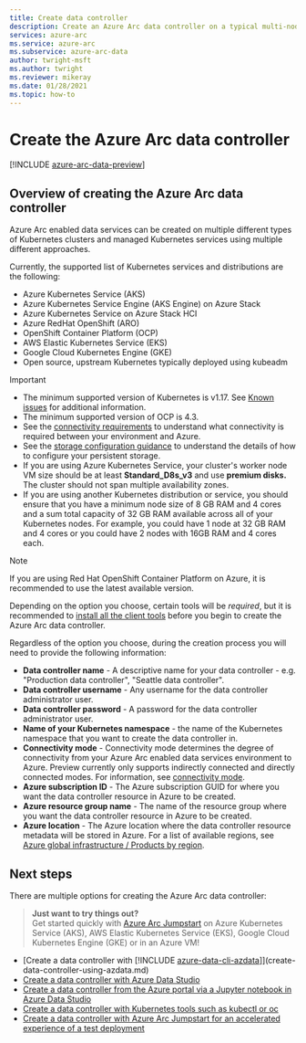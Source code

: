 ```yaml
---
title: Create data controller
description: Create an Azure Arc data controller on a typical multi-node Kubernetes cluster which you already have deployed.
services: azure-arc
ms.service: azure-arc
ms.subservice: azure-arc-data
author: twright-msft
ms.author: twright
ms.reviewer: mikeray
ms.date: 01/28/2021
ms.topic: how-to
---
```


# Create the Azure Arc data controller

[!INCLUDE [azure-arc-data-preview](../../../includes/azure-arc-data-preview.md)]

## Overview of creating the Azure Arc data controller

Azure Arc enabled data services can be created on multiple different types of Kubernetes clusters and managed Kubernetes services using multiple different approaches.

Currently, the supported list of Kubernetes services and distributions are the following:

- Azure Kubernetes Service (AKS)
- Azure Kubernetes Service Engine (AKS Engine) on Azure Stack
- Azure Kubernetes Service on Azure Stack HCI
- Azure RedHat OpenShift (ARO)
- OpenShift Container Platform (OCP)
- AWS Elastic Kubernetes Service (EKS)
- Google Cloud Kubernetes Engine (GKE)
- Open source, upstream Kubernetes typically deployed using kubeadm

> [!IMPORTANT]
> * The minimum supported version of Kubernetes is v1.17. See [Known issues](./release-notes.md#known-issues) for additional information. 
> * The minimum supported version of OCP is 4.3.
> * See the [connectivity requirements](connectivity.md) to understand what connectivity is required between your environment and Azure.
> * See the [storage configuration guidance](storage-configuration.md) to understand the details of how to configure your persistent storage.
> * If you are using Azure Kubernetes Service, your cluster's worker node VM size should be at least **Standard_D8s_v3** and use **premium disks.** The cluster should not span multiple availability zones. 
> * If you are using another Kubernetes distribution or service, you should ensure that you have a minimum node size of 8 GB RAM and 4 cores and a sum total capacity of 32 GB RAM available across all of your Kubernetes nodes. For example, you could have 1 node at 32 GB RAM and 4 cores or you could have 2 nodes with 16GB RAM and 4 cores each.

> [!NOTE]
> If you are using Red Hat OpenShift Container Platform on Azure, it is recommended to use the latest available version.

Depending on the option you choose, certain tools will be _required_, but it is recommended to [install all the client tools](./install-client-tools.md) before you begin to create the Azure Arc data controller.

Regardless of the option you choose, during the creation process you will need to provide the following information:

- **Data controller name** - A descriptive name for your data controller - e.g. "Production data controller", "Seattle data controller".
- **Data controller username** - Any username for the data controller administrator user.
- **Data controller password** - A password for the data controller administrator user.
- **Name of your Kubernetes namespace** - the name of the Kubernetes namespace that you want to create the data controller in.
- **Connectivity mode** - Connectivity mode determines the degree of connectivity from your Azure Arc enabled data services environment to Azure. Preview currently only supports indirectly connected and directly connected modes.  For information, see [connectivity mode](./connectivity.md). 
- **Azure subscription ID** - The Azure subscription GUID for where you want the data controller resource in Azure to be created.
- **Azure resource group name** - The name of the resource group where you want the data controller resource in Azure to be created.
- **Azure location** - The Azure location where the data controller resource metadata will be stored in Azure. For a list of available regions, see [Azure global infrastructure / Products by region](https://azure.microsoft.com/global-infrastructure/services/?products=azure-arc).

## Next steps

There are multiple options for creating the Azure Arc data controller:

> **Just want to try things out?**  
> Get started quickly with [Azure Arc Jumpstart](https://azurearcjumpstart.io/azure_arc_jumpstart/azure_arc_data/) on Azure Kubernetes Service (AKS), AWS Elastic Kubernetes Service (EKS), Google Cloud Kubernetes Engine (GKE) or in an Azure VM!
> 
- [Create a data controller with [!INCLUDE [azure-data-cli-azdata](../../../includes/azure-data-cli-azdata.md)]](create-data-controller-using-azdata.md)
- [Create a data controller with Azure Data Studio](create-data-controller-azure-data-studio.md)
- [Create a data controller from the Azure portal via a Jupyter notebook in Azure Data Studio](create-data-controller-resource-in-azure-portal.md)
- [Create a data controller with Kubernetes tools such as kubectl or oc](create-data-controller-using-kubernetes-native-tools.md)
- [Create a data controller with Azure Arc Jumpstart for an accelerated experience of a test deployment](https://azurearcjumpstart.io/azure_arc_jumpstart/azure_arc_data/)
